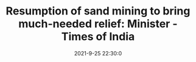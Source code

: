 ---
"title": "Resumption of sand mining to bring much-needed relief: Minister - Times of India"
"date": "2021-9-25 22:30:0"
"feed_name": "GOOGLENEWSMINING"
"feed_website": "https://news.google.com/search?q=mining%2Bincident&hl=en-US&gl=US&ceid=US:en"
"feed_rss": "https://news.google.com/rss/search?q=mining%2Bincident&hl=en-US&gl=US&ceid=US:en"
"link": "https://timesofindia.indiatimes.com/city/patna/resumption-of-sand-mining-to-bring-much-needed-relief-minister/articleshow/86514596.cms"
"file": "_posts/2021-1-1-262dc9cbdd4e12753a8d9d493826164eac63eda2.md"
"accident": "0"
"drilling": "0"
"dead": "0"
"injured": "0"
"where": "unknown site"
---